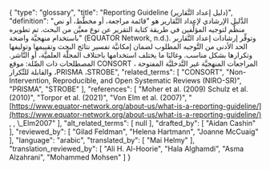 {
    "type": "glossary",
    "title": "Reporting Guideline (دليل إعداد التَّقارير)",
    "definition": "الدَّليل الإرشادي لإعداد التَّقارير هو \"قائمة مراجعة، أو مخطَّط، أو نص منظَّم لتوجيه المؤلِّفين في طريقة كتابة التقرير عن نوع معيَّن من البحث. تم تطويره باستخدام منهجيَّة واضحة\" (EQUATOR Network, n.d.). وتوفِّر إرشادات إعداد التَّقارير الحد الأدنى من التَّوجيه المطلوب لضمان إمكانيَّة تفسير نتائج البحث وتقييمها وتوليفها وتكرارها بشكل مناسب. وغالبَا ما يختلف استخدامها باختلاف المجلَّة العلميَّة، أو النَّاشر.  المصطلحات ذات الصِّلة: موقع CONSORT ، المراجعات المنهجيَّة غير التَّدخليَّة المفتوحة والقابلة للتِّكرار ،PRISMA ،STROBE",
    "related_terms": [
        "CONSORT",
        "Non-Intervention, Reproducible, and Open Systematic Reviews (NIRO-SR)",
        "PRISMA",
        "STROBE"
    ],
    "references": [
        "Moher et al. (2009) Schulz et al. (2010)",
        "Torpor et al. (2021)",
        "Von Elm et al. (2007)",
        "[https://www.equator-network.org/about-us/what-is-a-reporting-guideline/](https://www.equator-network.org/about-us/what-is-a-reporting-guideline/) , , \\_Elm2007"
    ],
    "alt_related_terms": [
        null
    ],
    "drafted_by": [
        "Aidan Cashin"
    ],
    "reviewed_by": [
        "Gilad Feldman",
        "Helena Hartmann",
        "Joanne McCuaig"
    ],
    "language": "arabic",
    "translated_by": [
        "Mai Helmy"
    ],
    "translation_reviewed_by": [
        "Ali H. Al-Hoorie",
        "Hala Alghamdi",
        "Asma Alzahrani",
        "Mohammed Mohsen"
    ]
}